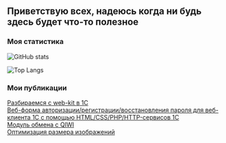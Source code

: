 ## Приветствую всех, надеюсь когда ни будь здесь будет что-то полезное

### Моя статистика

![GitHub stats](https://github-readme-stats.vercel.app/api?username=leandr92&show_icons=true&language=ru)

![Top Langs](https://github-readme-stats.vercel.app/api/top-langs/?username=leandr92)

### Мои публикации

[Разбираемся с web-kit в 1С](https://infostart.ru/1c/articles/1164762/)<br>
[Веб-форма авторизации/регистрации/восстановления пароля для веб-клиента 1С с помощью HTML/CSS/PHP/HTTP-сервисов 1С](https://infostart.ru/public/938641/)<br>
[Модуль обмена с QIWI](https://infostart.ru/public/1233237/)<br>
[Оптимизация размера изображений](https://infostart.ru/public/1261249/)<br>
